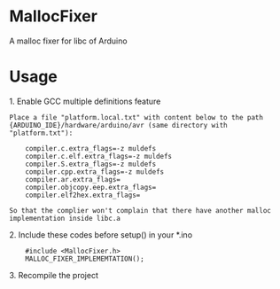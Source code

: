 # MallocFixer

A malloc fixer for libc of Arduino

# Usage

1\. Enable GCC multiple definitions feature

    Place a file "platform.local.txt" with content below to the path {ARDUINO_IDE}/hardware/arduino/avr (same directory with "platform.txt"):

        compiler.c.extra_flags=-z muldefs
        compiler.c.elf.extra_flags=-z muldefs
        compiler.S.extra_flags=-z muldefs
        compiler.cpp.extra_flags=-z muldefs
        compiler.ar.extra_flags=
        compiler.objcopy.eep.extra_flags=
        compiler.elf2hex.extra_flags=

    So that the complier won't complain that there have another malloc implementation inside libc.a

2\. Include these codes before setup() in your *.ino

        #include <MallocFixer.h>        
        MALLOC_FIXER_IMPLEMEMTATION();

3\. Recompile the project 